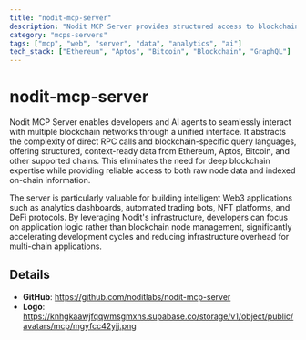 ```yaml
---
title: "nodit-mcp-server"
description: "Nodit MCP Server provides structured access to blockchain data across Ethereum, Aptos, Bitcoin, and other major networks for AI agents and developers."
category: "mcps-servers"
tags: ["mcp", "web", "server", "data", "analytics", "ai"]
tech_stack: ["Ethereum", "Aptos", "Bitcoin", "Blockchain", "GraphQL"]
---
```


# nodit-mcp-server

Nodit MCP Server enables developers and AI agents to seamlessly interact with multiple blockchain networks through a unified interface. It abstracts the complexity of direct RPC calls and blockchain-specific query languages, offering structured, context-ready data from Ethereum, Aptos, Bitcoin, and other supported chains. This eliminates the need for deep blockchain expertise while providing reliable access to both raw node data and indexed on-chain information.

The server is particularly valuable for building intelligent Web3 applications such as analytics dashboards, automated trading bots, NFT platforms, and DeFi protocols. By leveraging Nodit's infrastructure, developers can focus on application logic rather than blockchain node management, significantly accelerating development cycles and reducing infrastructure overhead for multi-chain applications.

## Details

- **GitHub**: https://github.com/noditlabs/nodit-mcp-server
- **Logo**: https://knhgkaawjfqqwmsgmxns.supabase.co/storage/v1/object/public/avatars/mcp/mgyfcc42yjj.png
